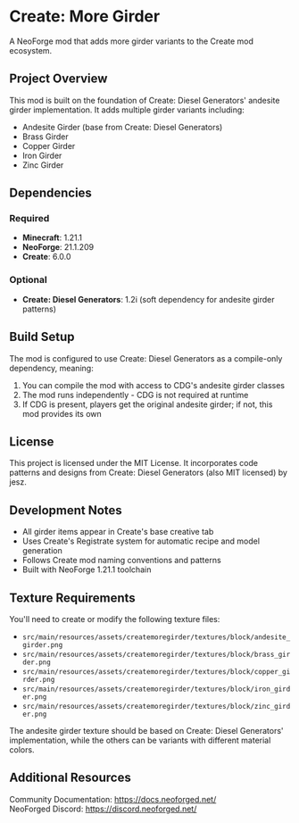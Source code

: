 
# Create: More Girder

A NeoForge mod that adds more girder variants to the Create mod ecosystem.

## Project Overview

This mod is built on the foundation of Create: Diesel Generators' andesite girder implementation. It adds multiple girder variants including:

- Andesite Girder (base from Create: Diesel Generators)
- Brass Girder
- Copper Girder  
- Iron Girder
- Zinc Girder

## Dependencies

### Required
- **Minecraft**: 1.21.1
- **NeoForge**: 21.1.209
- **Create**: 6.0.0

### Optional
- **Create: Diesel Generators**: 1.2i (soft dependency for andesite girder patterns)

## Build Setup

The mod is configured to use Create: Diesel Generators as a compile-only dependency, meaning:
1. You can compile the mod with access to CDG's andesite girder classes
2. The mod runs independently - CDG is not required at runtime
3. If CDG is present, players get the original andesite girder; if not, this mod provides its own

## License

This project is licensed under the MIT License. It incorporates code patterns and designs from Create: Diesel Generators (also MIT licensed) by jesz.

## Development Notes

- All girder items appear in Create's base creative tab
- Uses Create's Registrate system for automatic recipe and model generation
- Follows Create mod naming conventions and patterns
- Built with NeoForge 1.21.1 toolchain

## Texture Requirements

You'll need to create or modify the following texture files:
- `src/main/resources/assets/createmoregirder/textures/block/andesite_girder.png`
- `src/main/resources/assets/createmoregirder/textures/block/brass_girder.png`
- `src/main/resources/assets/createmoregirder/textures/block/copper_girder.png`
- `src/main/resources/assets/createmoregirder/textures/block/iron_girder.png`
- `src/main/resources/assets/createmoregirder/textures/block/zinc_girder.png`

The andesite girder texture should be based on Create: Diesel Generators' implementation, while the others can be variants with different material colors.

## Additional Resources
Community Documentation: https://docs.neoforged.net/  
NeoForged Discord: https://discord.neoforged.net/
